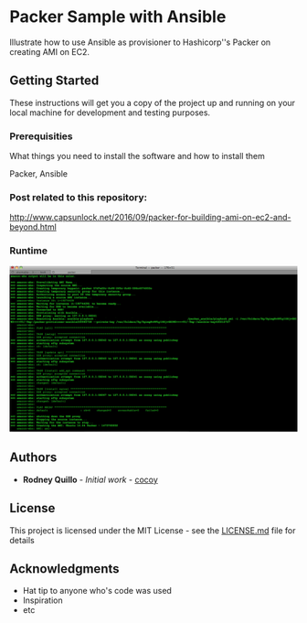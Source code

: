 # Packer Sample with Ansible 

Illustrate how to use Ansible as provisioner to Hashicorp''s Packer on creating AMI on EC2.

## Getting Started

These instructions will get you a copy of the project up and running on your local machine for development and testing purposes. 

### Prerequisities

What things you need to install the software and how to install them

Packer, Ansible 


### Post related to this repository:
http://www.capsunlock.net/2016/09/packer-for-building-ami-on-ec2-and-beyond.html

### Runtime 
![Console Pic](packer_ansible.png)  


## Authors

* **Rodney Quillo** - *Initial work* - [cocoy](https://github.com/cocoy)


## License

This project is licensed under the MIT License - see the [LICENSE.md](LICENSE.md) file for details

## Acknowledgments

* Hat tip to anyone who's code was used
* Inspiration
* etc

